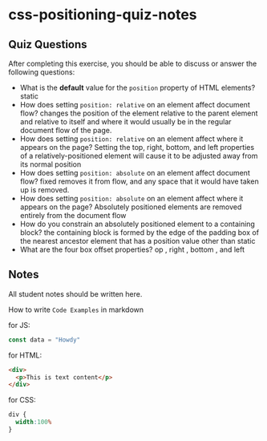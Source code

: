# css-positioning-quiz-notes

## Quiz Questions

After completing this exercise, you should be able to discuss or answer the following questions:

- What is the **default** value for the `position` property of HTML elements?
static
- How does setting `position: relative` on an element affect document flow?
changes the position of the element relative to the parent element and relative to itself and where it would usually be in the regular document flow of the page.
- How does setting `position: relative` on an element affect where it appears on the page?
Setting the top, right, bottom, and left properties of a relatively-positioned element will cause it to be adjusted away from its normal position
- How does setting `position: absolute` on an element affect document flow?
fixed removes it from flow, and any space that it would have taken up is removed.
- How does setting `position: absolute` on an element affect where it appears on the page?
Absolutely positioned elements are removed entirely from the document flow
- How do you constrain an absolutely positioned element to a containing block?
the containing block is formed by the edge of the padding box of the nearest ancestor element that has a position value other than static
- What are the four box offset properties?
op , right , bottom , and left

## Notes

All student notes should be written here.


How to write `Code Examples` in markdown

for JS:
```javascript
const data = "Howdy"
```

for HTML:
```html
<div>
  <p>This is text content</p>
</div>
```

for CSS:
```css
div {
  width:100%
}
```
